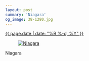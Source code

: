 ```yaml
---
layout: post
summary: 'Niagara'
og_image: 38-1280.jpg
---
```


<div class="post">
 <time>
  <a href="/38">
   {{ page.date | date: "%B %-d, %Y" }}
  </a>
 </time>
 <a href="/38">
  <figure data-taken="9/3/2013">
   <img alt="Niagara" sizes="(min-width: 700px) 50vw, calc(100vw - 2rem)" src="{{ site.assets_url }}/38-640.jpg" srcset="{{ site.assets_url }}/38-1280.jpg 1280w, {{ site.assets_url }}/38-960.jpg 960w, {{ site.assets_url }}/38-640.jpg 640w, {{ site.assets_url }}/38-320.jpg 320w"/>
  </figure>
 </a>
 <span>
  Niagara
 </span>
</div>
